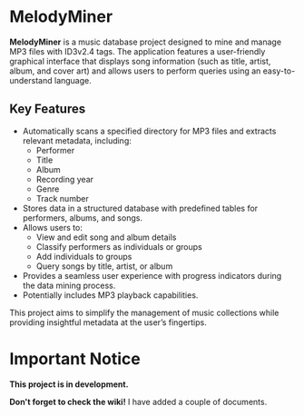 # MelodyMiner

**MelodyMiner** is a music database project designed to mine and manage MP3 files with ID3v2.4 tags. The application features a user-friendly graphical interface that displays song information (such as title, artist, album, and cover art) and allows users to perform queries using an easy-to-understand language.

## Key Features

- Automatically scans a specified directory for MP3 files and extracts relevant metadata, including:
  - Performer
  - Title
  - Album
  - Recording year
  - Genre
  - Track number
- Stores data in a structured database with predefined tables for performers, albums, and songs.
- Allows users to:
  - View and edit song and album details
  - Classify performers as individuals or groups
  - Add individuals to groups
  - Query songs by title, artist, or album
- Provides a seamless user experience with progress indicators during the data mining process.
- Potentially includes MP3 playback capabilities.

This project aims to simplify the management of music collections while providing insightful metadata at the user’s fingertips.



# **Important Notice**

**This project is in development.**

**Don't forget to check the wiki!** I have added a couple of documents.
